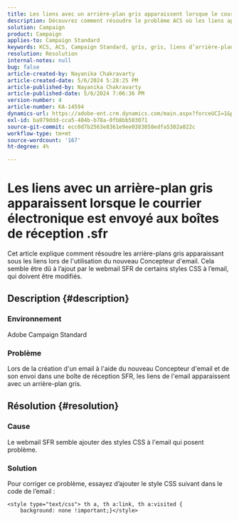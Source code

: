 ```yaml
---
title: Les liens avec un arrière-plan gris apparaissent lorsque le courrier électronique est envoyé aux boîtes de réception .sfr
description: Découvrez comment résoudre le problème ACS où les liens apparaissent avec un arrière-plan gris lors de la création d'un email à l'aide du nouveau Concepteur d'email.
solution: Campaign
product: Campaign
applies-to: Campaign Standard
keywords: KCS, ACS, Campaign Standard, gris, gris, liens d’arrière-plan, email, boîtes de réception .sfr, Concepteur d’email
resolution: Resolution
internal-notes: null
bug: false
article-created-by: Nayanika Chakravarty
article-created-date: 5/6/2024 5:28:25 PM
article-published-by: Nayanika Chakravarty
article-published-date: 5/6/2024 7:06:36 PM
version-number: 4
article-number: KA-14594
dynamics-url: https://adobe-ent.crm.dynamics.com/main.aspx?forceUCI=1&pagetype=entityrecord&etn=knowledgearticle&id=1d6d6205-ce0b-ef11-9f8a-6045bd0065b6
exl-id: ba979ddd-cca5-484b-b78a-0fb8bb503071
source-git-commit: ecc0d7b2563e8361e9ee0383058edfa5302a022c
workflow-type: tm+mt
source-wordcount: '167'
ht-degree: 4%

---
```


# Les liens avec un arrière-plan gris apparaissent lorsque le courrier électronique est envoyé aux boîtes de réception .sfr


Cet article explique comment résoudre les arrière-plans gris apparaissant sous les liens lors de l&#39;utilisation du nouveau Concepteur d&#39;email. Cela semble être dû à l’ajout par le webmail SFR de certains styles CSS à l’email, qui doivent être modifiés.

## Description {#description}


### <b>Environnement</b>

Adobe Campaign Standard

### <b>Problème</b>

Lors de la création d&#39;un email à l&#39;aide du nouveau Concepteur d&#39;email et de son envoi dans une boîte de réception SFR, les liens de l&#39;email apparaissent avec un arrière-plan gris.


## Résolution {#resolution}


### <b>Cause</b>

Le webmail SFR semble ajouter des styles CSS à l&#39;email qui posent problème.

### <b>Solution</b>

Pour corriger ce problème, essayez d’ajouter le style CSS suivant dans le code de l’email :


```
<style type="text/css"> th a, th a:link, th a:visited {
    background: none !important;}</style>
```
